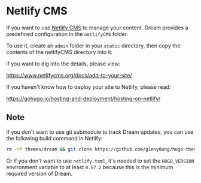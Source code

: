 # Netlify CMS

If you want to use [Netlify CMS](https://www.netlifycms.org/) to manage your content. Dream provides a predefined configuration in the `netlifyCMS` folder.

To use it, create an `admin` folder in your `static` directory, then copy the contents of the netlifyCMS directory into it.

if you want to dig into the details, please view:

<https://www.netlifycms.org/docs/add-to-your-site/>

If you haven't know how to deploy your site to Netlify, please read:

<https://gohugo.io/hosting-and-deployment/hosting-on-netlify/>

## Note

If you don't want to use git submodule to track Dream updates, you can use the following build command in Netlify:

```sh
rm -rf themes/dream && git clone https://github.com/g1eny0ung/hugo-theme-dream.git themes/dream && hugo --cleanDestinationDir --minify --gc
```

Or if you don't want to use `netlify.toml`, it's needed to set the `HUGO_VERSION` environment variable to at least `0.57.2` because this is the minimum required version of Dream.
